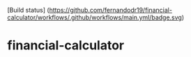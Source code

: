 [Build status]&nbsp;(https://github.com/fernandodr19/financial-calculator/workflows/.github/workflows/main.yml/badge.svg)


# financial-calculator
